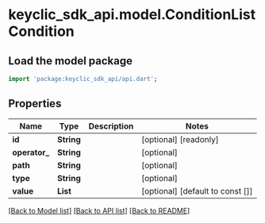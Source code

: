 # keyclic_sdk_api.model.ConditionListCondition

## Load the model package
```dart
import 'package:keyclic_sdk_api/api.dart';
```

## Properties
Name | Type | Description | Notes
------------ | ------------- | ------------- | -------------
**id** | **String** |  | [optional] [readonly] 
**operator_** | **String** |  | [optional] 
**path** | **String** |  | [optional] 
**type** | **String** |  | [optional] 
**value** | **List<String>** |  | [optional] [default to const []]

[[Back to Model list]](../README.md#documentation-for-models) [[Back to API list]](../README.md#documentation-for-api-endpoints) [[Back to README]](../README.md)


